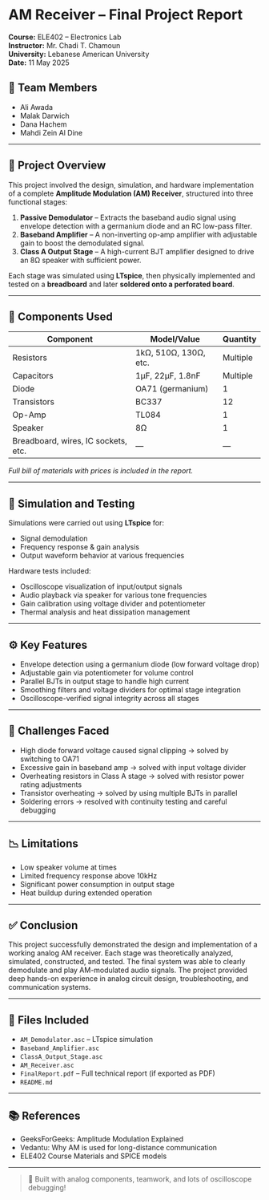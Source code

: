 # AM Receiver – Final Project Report  
**Course:** ELE402 – Electronics Lab  
**Instructor:** Mr. Chadi T. Chamoun  
**University:** Lebanese American University  
**Date:** 11 May 2025  

## 👥 Team Members
- Ali Awada 
- Malak Darwich 
- Dana Hachem
- Mahdi Zein Al Dine

---

## 📡 Project Overview
This project involved the design, simulation, and hardware implementation of a complete **Amplitude Modulation (AM) Receiver**, structured into three functional stages:

1. **Passive Demodulator** – Extracts the baseband audio signal using envelope detection with a germanium diode and an RC low-pass filter.
2. **Baseband Amplifier** – A non-inverting op-amp amplifier with adjustable gain to boost the demodulated signal.
3. **Class A Output Stage** – A high-current BJT amplifier designed to drive an 8Ω speaker with sufficient power.

Each stage was simulated using **LTspice**, then physically implemented and tested on a **breadboard** and later **soldered onto a perforated board**.

---

## 🔧 Components Used
| Component           | Model/Value   | Quantity |
|--------------------|---------------|----------|
| Resistors          | 1kΩ, 510Ω, 130Ω, etc. | Multiple |
| Capacitors         | 1μF, 22μF, 1.8nF       | Multiple |
| Diode              | OA71 (germanium)      | 1        |
| Transistors        | BC337                 | 12       |
| Op-Amp             | TL084                 | 1        |
| Speaker            | 8Ω                    | 1        |
| Breadboard, wires, IC sockets, etc. | — | — |

*Full bill of materials with prices is included in the report.*

---

## 🔬 Simulation and Testing
Simulations were carried out using **LTspice** for:
- Signal demodulation
- Frequency response & gain analysis
- Output waveform behavior at various frequencies

Hardware tests included:
- Oscilloscope visualization of input/output signals
- Audio playback via speaker for various tone frequencies
- Gain calibration using voltage divider and potentiometer
- Thermal analysis and heat dissipation management

---

## ⚙️ Key Features
- Envelope detection using a germanium diode (low forward voltage drop)
- Adjustable gain via potentiometer for volume control
- Parallel BJTs in output stage to handle high current
- Smoothing filters and voltage dividers for optimal stage integration
- Oscilloscope-verified signal integrity across all stages

---

## 🧪 Challenges Faced
- High diode forward voltage caused signal clipping → solved by switching to OA71
- Excessive gain in baseband amp → solved with input voltage divider
- Overheating resistors in Class A stage → solved with resistor power rating adjustments
- Transistor overheating → solved by using multiple BJTs in parallel
- Soldering errors → resolved with continuity testing and careful debugging

---

## 📉 Limitations
- Low speaker volume at times
- Limited frequency response above 10kHz
- Significant power consumption in output stage
- Heat buildup during extended operation

---

## ✅ Conclusion
This project successfully demonstrated the design and implementation of a working analog AM receiver. Each stage was theoretically analyzed, simulated, constructed, and tested. The final system was able to clearly demodulate and play AM-modulated audio signals. The project provided deep hands-on experience in analog circuit design, troubleshooting, and communication systems.

---

## 📁 Files Included
- `AM_Demodulator.asc` – LTspice simulation
- `Baseband_Amplifier.asc`
- `ClassA_Output_Stage.asc`
- `AM_Receiver.asc`
- `FinalReport.pdf` – Full technical report (if exported as PDF)
- `README.md`

---

## 📚 References
- GeeksForGeeks: Amplitude Modulation Explained  
- Vedantu: Why AM is used for long-distance communication  
- ELE402 Course Materials and SPICE models

---

> 🔧 Built with analog components, teamwork, and lots of oscilloscope debugging!
